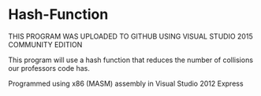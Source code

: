# Hash-Function
THIS PROGRAM WAS UPLOADED TO GITHUB USING VISUAL STUDIO 2015 COMMUNITY EDITION

This program will use a hash function that reduces the number of collisions our professors code has.

Programmed using x86 (MASM) assembly in Visual Studio 2012 Express
